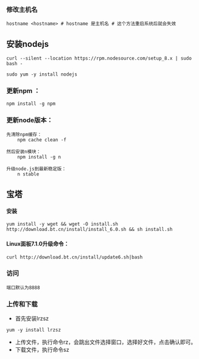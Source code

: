 ### 修改主机名

```
hostname <hostname> # hostname 是主机名 # 这个方法重启系统后就会失效
```

## 安装nodejs

```
curl --silent --location https://rpm.nodesource.com/setup_8.x | sudo bash -

sudo yum -y install nodejs
```

### 更新npm ：

```
npm install -g npm
```

### 更新node版本：

```
先清除npm缓存：
    npm cache clean -f

然后安装n模块：
    npm install -g n

升级node.js到最新稳定版：
    n stable
```

## 宝塔

#### 安装

```
yum install -y wget && wget -O install.sh http://download.bt.cn/install/install_6.0.sh && sh install.sh
```

#### Linux面板7.1.0升级命令：

```
curl http://download.bt.cn/install/update6.sh|bash
```

### 访问

```
端口默认为8888
```

### 上传和下载

* 首先安装lrzsz

```
yum -y install lrzsz
```

* 上传文件，执行命令rz，会跳出文件选择窗口，选择好文件，点击确认即可。
* 下载文件，执行命令sz



